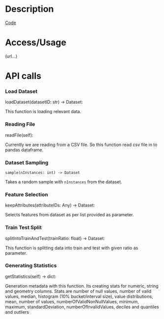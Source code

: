 # Description

[Code](https://github.com/Simple-ML/RuntimeData/tree/main/api/simpleml/dataset)

# Access/Usage

(url...) 

# API calls

### Load Dataset

loadDataset(datasetID: str) -> Dataset:

This function is loading relevant data.

### Reading File  

readFile(self):

Currently we are reading from a CSV file. So this function read csv file in to pandas dataframe.

### Dataset Sampling

`sample(nInstances: int) -> Dataset`

Takes a random sample with `nInstances` from the dataset.

### Feature Selection 

keepAttributes(attributeIDs: Any) -> Dataset:

Selects features from dataset as per list provided as parameter.

### Train Test Split 

splitIntoTrainAndTest(trainRatio: float) -> Dataset:

This function is splitting data into train and test with given ratio as parameter.

### Generating Statistics

getStatistics(self) -> dict:

Generation metadata with this function. Its creating stats for numeric, string and geometry columns. 
Stats are number of null values, number of valid values, median, histogram (10% bucket/interval size), value distributions, mean, number of values, numberOfValidNonNullValues, minimum, maximum, standardDeviation, numberOfInvalidValues, deciles and quantiles and outliers